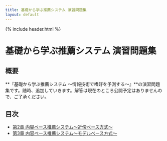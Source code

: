 ```yaml
---
title: 基礎から学ぶ推薦システム 演習問題集
layout: default
---
```


{% include header.html %}

# 基礎から学ぶ推薦システム 演習問題集

## 概要
**『基礎から学ぶ推薦システム ～情報技術で嗜好を予測する～』**の演習問題集です。随時、追加していきます。解答は現在のところ公開予定はありませんので、ご了承ください。

## 目次

- [第2章 内容ベース推薦システム～近傍ベース方式～](chap02.md)
- [第3章 内容ベース推薦システム～モデルベース方式～](chap03.md)

